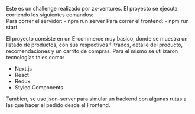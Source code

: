 Este es un challenge realizado por zx-ventures. 
El proyecto se ejecuta corriendo los siguientes comandos:
<br>
Para correr el servidor: - npm run server
Para correr el frontend: - npm run start

El proyecto consiste en un E-commerce muy basico, donde se muestra un listado de productos, con sus respectivos filtrados,
detalle del producto, recomendaciones y un carrito de compras. Para el mismo se utilizaron tecnologías tales como: 
- Next.js
- React
- Redux
- Styled Components

Tambien, se uso json-server para simular un backend con algunas rutas a las que hacer el pedido desde el Frontend.
